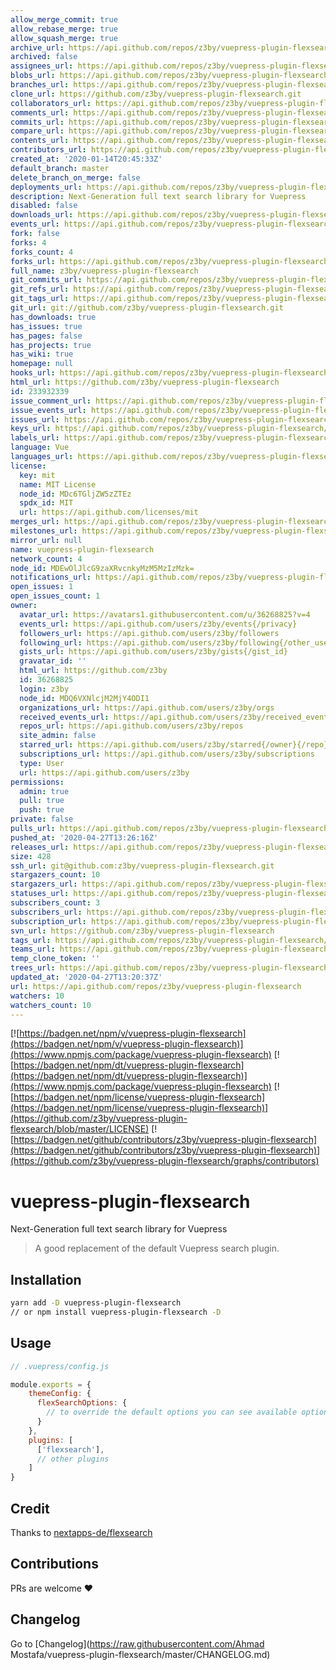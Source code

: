 ```yaml
---
allow_merge_commit: true
allow_rebase_merge: true
allow_squash_merge: true
archive_url: https://api.github.com/repos/z3by/vuepress-plugin-flexsearch/{archive_format}{/ref}
archived: false
assignees_url: https://api.github.com/repos/z3by/vuepress-plugin-flexsearch/assignees{/user}
blobs_url: https://api.github.com/repos/z3by/vuepress-plugin-flexsearch/git/blobs{/sha}
branches_url: https://api.github.com/repos/z3by/vuepress-plugin-flexsearch/branches{/branch}
clone_url: https://github.com/z3by/vuepress-plugin-flexsearch.git
collaborators_url: https://api.github.com/repos/z3by/vuepress-plugin-flexsearch/collaborators{/collaborator}
comments_url: https://api.github.com/repos/z3by/vuepress-plugin-flexsearch/comments{/number}
commits_url: https://api.github.com/repos/z3by/vuepress-plugin-flexsearch/commits{/sha}
compare_url: https://api.github.com/repos/z3by/vuepress-plugin-flexsearch/compare/{base}...{head}
contents_url: https://api.github.com/repos/z3by/vuepress-plugin-flexsearch/contents/{+path}
contributors_url: https://api.github.com/repos/z3by/vuepress-plugin-flexsearch/contributors
created_at: '2020-01-14T20:45:33Z'
default_branch: master
delete_branch_on_merge: false
deployments_url: https://api.github.com/repos/z3by/vuepress-plugin-flexsearch/deployments
description: Next-Generation full text search library for Vuepress
disabled: false
downloads_url: https://api.github.com/repos/z3by/vuepress-plugin-flexsearch/downloads
events_url: https://api.github.com/repos/z3by/vuepress-plugin-flexsearch/events
fork: false
forks: 4
forks_count: 4
forks_url: https://api.github.com/repos/z3by/vuepress-plugin-flexsearch/forks
full_name: z3by/vuepress-plugin-flexsearch
git_commits_url: https://api.github.com/repos/z3by/vuepress-plugin-flexsearch/git/commits{/sha}
git_refs_url: https://api.github.com/repos/z3by/vuepress-plugin-flexsearch/git/refs{/sha}
git_tags_url: https://api.github.com/repos/z3by/vuepress-plugin-flexsearch/git/tags{/sha}
git_url: git://github.com/z3by/vuepress-plugin-flexsearch.git
has_downloads: true
has_issues: true
has_pages: false
has_projects: true
has_wiki: true
homepage: null
hooks_url: https://api.github.com/repos/z3by/vuepress-plugin-flexsearch/hooks
html_url: https://github.com/z3by/vuepress-plugin-flexsearch
id: 233932339
issue_comment_url: https://api.github.com/repos/z3by/vuepress-plugin-flexsearch/issues/comments{/number}
issue_events_url: https://api.github.com/repos/z3by/vuepress-plugin-flexsearch/issues/events{/number}
issues_url: https://api.github.com/repos/z3by/vuepress-plugin-flexsearch/issues{/number}
keys_url: https://api.github.com/repos/z3by/vuepress-plugin-flexsearch/keys{/key_id}
labels_url: https://api.github.com/repos/z3by/vuepress-plugin-flexsearch/labels{/name}
language: Vue
languages_url: https://api.github.com/repos/z3by/vuepress-plugin-flexsearch/languages
license:
  key: mit
  name: MIT License
  node_id: MDc6TGljZW5zZTEz
  spdx_id: MIT
  url: https://api.github.com/licenses/mit
merges_url: https://api.github.com/repos/z3by/vuepress-plugin-flexsearch/merges
milestones_url: https://api.github.com/repos/z3by/vuepress-plugin-flexsearch/milestones{/number}
mirror_url: null
name: vuepress-plugin-flexsearch
network_count: 4
node_id: MDEwOlJlcG9zaXRvcnkyMzM5MzIzMzk=
notifications_url: https://api.github.com/repos/z3by/vuepress-plugin-flexsearch/notifications{?since,all,participating}
open_issues: 1
open_issues_count: 1
owner:
  avatar_url: https://avatars1.githubusercontent.com/u/36268825?v=4
  events_url: https://api.github.com/users/z3by/events{/privacy}
  followers_url: https://api.github.com/users/z3by/followers
  following_url: https://api.github.com/users/z3by/following{/other_user}
  gists_url: https://api.github.com/users/z3by/gists{/gist_id}
  gravatar_id: ''
  html_url: https://github.com/z3by
  id: 36268825
  login: z3by
  node_id: MDQ6VXNlcjM2MjY4ODI1
  organizations_url: https://api.github.com/users/z3by/orgs
  received_events_url: https://api.github.com/users/z3by/received_events
  repos_url: https://api.github.com/users/z3by/repos
  site_admin: false
  starred_url: https://api.github.com/users/z3by/starred{/owner}{/repo}
  subscriptions_url: https://api.github.com/users/z3by/subscriptions
  type: User
  url: https://api.github.com/users/z3by
permissions:
  admin: true
  pull: true
  push: true
private: false
pulls_url: https://api.github.com/repos/z3by/vuepress-plugin-flexsearch/pulls{/number}
pushed_at: '2020-04-27T13:26:16Z'
releases_url: https://api.github.com/repos/z3by/vuepress-plugin-flexsearch/releases{/id}
size: 428
ssh_url: git@github.com:z3by/vuepress-plugin-flexsearch.git
stargazers_count: 10
stargazers_url: https://api.github.com/repos/z3by/vuepress-plugin-flexsearch/stargazers
statuses_url: https://api.github.com/repos/z3by/vuepress-plugin-flexsearch/statuses/{sha}
subscribers_count: 3
subscribers_url: https://api.github.com/repos/z3by/vuepress-plugin-flexsearch/subscribers
subscription_url: https://api.github.com/repos/z3by/vuepress-plugin-flexsearch/subscription
svn_url: https://github.com/z3by/vuepress-plugin-flexsearch
tags_url: https://api.github.com/repos/z3by/vuepress-plugin-flexsearch/tags
teams_url: https://api.github.com/repos/z3by/vuepress-plugin-flexsearch/teams
temp_clone_token: ''
trees_url: https://api.github.com/repos/z3by/vuepress-plugin-flexsearch/git/trees{/sha}
updated_at: '2020-04-27T13:20:37Z'
url: https://api.github.com/repos/z3by/vuepress-plugin-flexsearch
watchers: 10
watchers_count: 10
---
```


[![https://badgen.net/npm/v/vuepress-plugin-flexsearch](https://badgen.net/npm/v/vuepress-plugin-flexsearch)](https://www.npmjs.com/package/vuepress-plugin-flexsearch)
[![https://badgen.net/npm/dt/vuepress-plugin-flexsearch](https://badgen.net/npm/dt/vuepress-plugin-flexsearch)](https://www.npmjs.com/package/vuepress-plugin-flexsearch)
[![https://badgen.net/npm/license/vuepress-plugin-flexsearch](https://badgen.net/npm/license/vuepress-plugin-flexsearch)](https://github.com/z3by/vuepress-plugin-flexsearch/blob/master/LICENSE)
[![https://badgen.net/github/contributors/z3by/vuepress-plugin-flexsearch](https://badgen.net/github/contributors/z3by/vuepress-plugin-flexsearch)](https://github.com/z3by/vuepress-plugin-flexsearch/graphs/contributors)


# vuepress-plugin-flexsearch

Next-Generation full text search library for Vuepress

> A good replacement of the default Vuepress search plugin.

## Installation

```bash
yarn add -D vuepress-plugin-flexsearch
// or npm install vuepress-plugin-flexsearch -D

```

## Usage

```js
// .vuepress/config.js

module.exports = {
    themeConfig: {
      flexSearchOptions: {
        // to override the default options you can see available options on https://github.com/nextapps-de/flexsearch
      }
    },
    plugins: [
      ['flexsearch'],
      // other plugins
    ]
}
```

## Credit

Thanks to [nextapps-de/flexsearch](https://github.com/nextapps-de/flexsearch)

## Contributions

PRs are welcome :heart:

## Changelog

Go to [Changelog](https://raw.githubusercontent.com/Ahmad Mostafa/vuepress-plugin-flexsearch/master/CHANGELOG.md)
